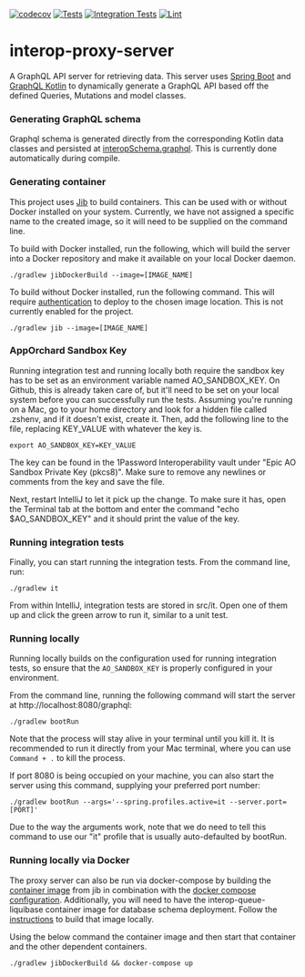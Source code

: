 [![codecov](https://codecov.io/gh/projectronin/interop-proxy-server/branch/master/graph/badge.svg?token=6066BAwJYk)](https://app.codecov.io/gh/projectronin/interop-proxy-server/branch/master)
[![Tests](https://github.com/projectronin/interop-proxy-server/actions/workflows/test.yml/badge.svg)](https://github.com/projectronin/interop-proxy-server/actions/workflows/test.yml)
[![Integration Tests](https://github.com/projectronin/interop-proxy-server/actions/workflows/integration_test.yml/badge.svg)](https://github.com/projectronin/interop-proxy-server/actions/workflows/integration_test.yml)
[![Lint](https://github.com/projectronin/interop-proxy-server/actions/workflows/lint.yml/badge.svg)](https://github.com/projectronin/interop-proxy-server/actions/workflows/lint.yml)

# interop-proxy-server

A GraphQL API server for retrieving data. This server uses [Spring Boot](https://spring.io/projects/spring-boot)
and [GraphQL Kotlin](https://opensource.expediagroup.com/graphql-kotlin/docs/) to dynamically generate a GraphQL API
based off the defined Queries, Mutations and model classes.

### Generating GraphQL schema

Graphql schema is generated directly from the corresponding Kotlin data classes and persisted
at [interopSchema.graphql](interopSchema.graphql). This is currently done automatically during compile.

### Generating container

This project uses [Jib](https://github.com/GoogleContainerTools/jib) to build containers. This can be used with or
without Docker installed on your system. Currently, we have not assigned a specific name to the created image, so it
will need to be supplied on the command line.

To build with Docker installed, run the following, which will build the server into a Docker repository and make it
available on your local Docker daemon.

```shell
./gradlew jibDockerBuild --image=[IMAGE_NAME]
```

To build without Docker installed, run the following command. This will
require [authentication](https://github.com/GoogleContainerTools/jib/tree/master/jib-gradle-plugin#authentication-methods)
to deploy to the chosen image location. This is not currently enabled for the project.

```shell
./gradlew jib --image=[IMAGE_NAME]
```

### AppOrchard Sandbox Key

Running integration test and running locally both require the sandbox key has to be set as an environment variable named
AO_SANDBOX_KEY. On Github, this is already taken care of, but it'll need to be set on your local system before you can
successfully run the tests. Assuming you're running on a Mac, go to your home directory and look for a hidden file
called .zshenv, and if it doesn't exist, create it. Then, add the following line to the file, replacing KEY_VALUE with
whatever the key is.

```shell
export AO_SANDBOX_KEY=KEY_VALUE
```

The key can be found in the 1Password Interoperability vault under "Epic AO Sandbox Private Key (pkcs8)". Make sure to
remove any newlines or comments from the key and save the file.

Next, restart IntelliJ to let it pick up the change. To make sure it has, open the Terminal tab at the bottom and enter
the command "echo $AO_SANDBOX_KEY" and it should print the value of the key.

### Running integration tests

Finally, you can start running the integration tests. From the command line, run:

```shell
./gradlew it
```

From within IntelliJ, integration tests are stored in src/it. Open one of them up and click the green arrow to run it,
similar to a unit test.

### Running locally

Running locally builds on the configuration used for running integration tests, so ensure that the `AO_SANDBOX_KEY` is
properly configured in your environment.

From the command line, running the following command will start the server at http://localhost:8080/graphql:

```shell
./gradlew bootRun
````

Note that the process will stay alive in your terminal until you kill it. It is recommended to run it directly from your
Mac terminal, where you can use `Command + .` to kill the process.

If port 8080 is being occupied on your machine, you can also start the server using this command, supplying your
preferred port number:

```shell
./gradlew bootRun --args='--spring.profiles.active=it --server.port=[PORT]'
```

Due to the way the arguments work, note that we do need to tell this command to use our "it" profile that is usually
auto-defaulted by bootRun.

### Running locally via Docker

The proxy server can also be run via docker-compose by building the [container image](#generating-container) from jib in
combination with the [docker compose configuration](docker-compose.yml). Additionally, you will need to have the
interop-queue-liquibase container image for database schema deployment. Follow
the [instructions](https://github.com/projectronin/interop-queue/tree/master/interop-queue-liquibase/README.md#building-the-docker-container-image)
to build that image locally.

Using the below command the container image and then start that container and the other dependent containers.

```shell
./gradlew jibDockerBuild && docker-compose up
```
